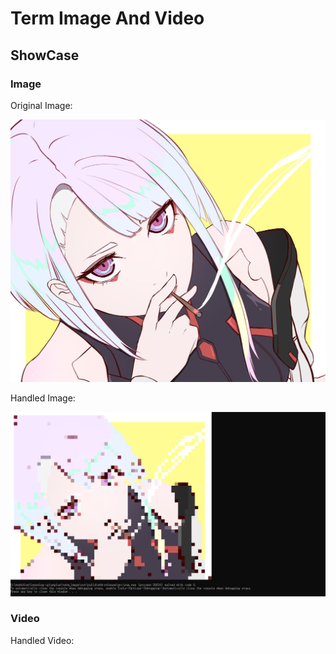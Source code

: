 # Term Image And Video

## ShowCase

### Image

Original Image:

![lucy](images/image.jpg)

Handled Image:

![handled](images/image.png)

### Video

Handled Video:

